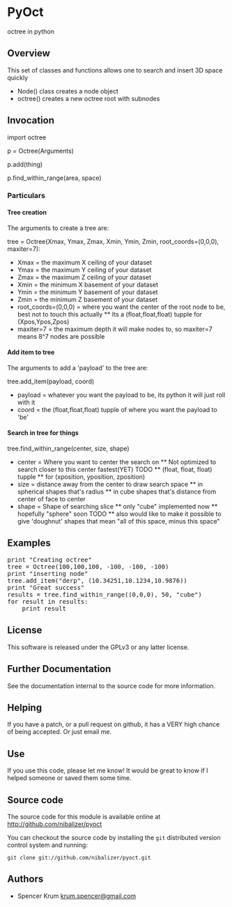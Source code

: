 # PyOct

octree in python

## Overview

This set of classes and functions allows one to search and insert 3D space quickly

* Node() class creates a node object
* octree() creates a new octree root with subnodes

## Invocation

import octree

p = Octree(Arguments)

p.add(thing)

p.find_within_range(area, space)

### Particulars

#### Tree creation

The arguments to create a tree are:

tree = Octree(Xmax, Ymax, Zmax, Xmin, Ymin, Zmin, root_coords=(0,0,0), maxiter=7):

* Xmax =  the maximum X ceiling of your dataset
* Ymax =  the maximum Y ceiling of your dataset
* Zmax =  the maximum Z ceiling of your dataset
* Xmin =  the minimum X basement of your dataset
* Ymin =  the minimum Y basement of your dataset
* Zmin =  the minimum Z basement of your dataset
* root_coords=(0,0,0) = where you want the center of the root node to be, best not to touch this actually
** Its a (float,float,float) tupple for (Xpos,Ypos,Zpos)
* maxiter=7 = the maximum depth it will make nodes to, so maxiter=7 means 8^7 nodes are possible

#### Add item to tree
The arguments to add a 'payload' to the tree are:

tree.add_item(payload, coord)

* payload = whatever you want the payload to be, its python it will just roll with it
* coord   = the (float,float,float) tupple of where you want the payload to 'be'


#### Search in tree for things

tree.find_within_range(center, size, shape)

* center = Where you want to center the search on
** Not optimized to search closer to this center fastest(YET) TODO
** (float, float, float) tupple
** for (xposition, yposition, zposition)
* size = distance away from the center to draw search space
** in spherical shapes that's radius
** in cube shapes that's distance from center of face to center
* shape = Shape of searching slice
** only "cube" implemented now
** hopefully "sphere" soon TODO
** also would like to make it possible to give 'doughnut' shapes that mean "all of this space, minus this space"

## Examples

<pre>
print "Creating octree"
tree = Octree(100,100,100, -100, -100, -100)
print "inserting node"
tree.add_item("derp", (10.34251,10.1234,10.9876))
print "Great success"
results = tree.find_within_range((0,0,0), 50, "cube")
for result in results:
    print result
</pre>

## License

This software is released under the GPLv3 or any latter license. 

## Further Documentation

See the documentation internal to the source code for more information.

## Helping 

If you have a patch, or a pull request on github, it has a VERY high chance
of being accepted. Or just email me.

## Use

If you use this code, please let me know! It would be great to know if I
helped someone or saved them some time.


Source code
-----------

The source code for this module is available online at
    http://github.com/nibalizer/pyoct

You can checkout the source code by installing the `git` distributed version
control system and running:

    git clone git://github.com/nibalizer/pyoct.git

Authors
-------

 *   Spencer Krum <krum.spencer@gmail.com>
